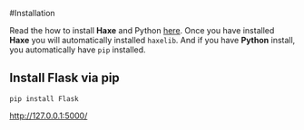 #Installation

Read the how to install **Haxe** and Python [here](../haxepython/download.md).
Once you have installed **Haxe** you will automatically installed `haxelib`.
And if you have **Python** install, you automatically have `pip` installed.

## Install Flask via pip

```
pip install Flask
```




<http://127.0.0.1:5000/>